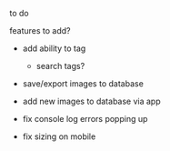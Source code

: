 to do


features to add?
- add ability to tag
    - search tags?
- save/export images to database
- add new images to database via app

- fix console log errors popping up
- fix sizing on mobile